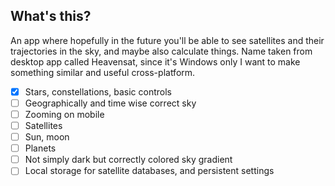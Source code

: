 ## What's this?

An app where hopefully in the future you'll be able to see satellites and their trajectories in the sky, and maybe also calculate things. Name taken from desktop app called Heavensat, since it's Windows only I want to make something similar and useful cross-platform.

- [x] Stars, constellations, basic controls
- [ ] Geographically and time wise correct sky
- [ ] Zooming on mobile
- [ ] Satellites
- [ ] Sun, moon
- [ ] Planets
- [ ] Not simply dark but correctly colored sky gradient
- [ ] Local storage for satellite databases, and persistent settings
